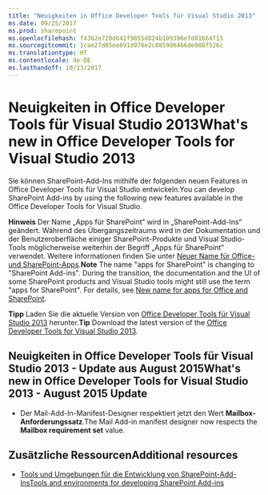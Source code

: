 ```yaml
---
title: "Neuigkeiten in Office Developer Tools für Visual Studio 2013"
ms.date: 09/25/2017
ms.prod: sharepoint
ms.openlocfilehash: f4362e720d641f9855d824b109396efd01664f15
ms.sourcegitcommit: 1cae27d85ee691d976e2c085986466de088f526c
ms.translationtype: HT
ms.contentlocale: de-DE
ms.lasthandoff: 10/13/2017
---
```

# <a name="whats-new-in-office-developer-tools-for-visual-studio-2013"></a><span data-ttu-id="fc8e3-102">Neuigkeiten in Office Developer Tools für Visual Studio 2013</span><span class="sxs-lookup"><span data-stu-id="fc8e3-102">What's new in Office Developer Tools for Visual Studio 2013</span></span>
<span data-ttu-id="fc8e3-103">Sie können SharePoint-Add-Ins mithilfe der folgenden neuen Features in Office Developer Tools für Visual Studio entwickeln.</span><span class="sxs-lookup"><span data-stu-id="fc8e3-103">You can develop SharePoint Add-ins by using the following new features available in the Office Developer Tools for Visual Studio.</span></span> 
 

 <span data-ttu-id="fc8e3-p101">**Hinweis** Der Name „Apps für SharePoint“ wird in „SharePoint-Add-Ins“ geändert. Während des Übergangszeitraums wird in der Dokumentation und der Benutzeroberfläche einiger SharePoint-Produkte und Visual Studio-Tools möglicherweise weiterhin der Begriff „Apps für SharePoint“ verwendet. Weitere Informationen finden Sie unter [Neuer Name für Office- und SharePoint-Apps](new-name-for-apps-for-sharepoint.md#bk_newname).</span><span class="sxs-lookup"><span data-stu-id="fc8e3-p101">**Note**  The name "apps for SharePoint" is changing to "SharePoint Add-ins". During the transition, the documentation and the UI of some SharePoint products and Visual Studio tools might still use the term "apps for SharePoint". For details, see  [New name for apps for Office and SharePoint](new-name-for-apps-for-sharepoint.md#bk_newname).</span></span>
 


 <span data-ttu-id="fc8e3-107">**Tipp** Laden Sie die aktuelle Version von [Office Developer Tools für Visual Studio 2013](http://aka.ms/OfficeDevToolsForVS2013) herunter.</span><span class="sxs-lookup"><span data-stu-id="fc8e3-107">**Tip**  Download the latest version of the  [Office Developer Tools for Visual Studio 2013](http://aka.ms/OfficeDevToolsForVS2013).</span></span>
 


## <a name="whats-new-in-office-developer-tools-for-visual-studio-2013---august-2015-update"></a><span data-ttu-id="fc8e3-108">Neuigkeiten in Office Developer Tools für Visual Studio 2013 - Update aus August 2015</span><span class="sxs-lookup"><span data-stu-id="fc8e3-108">What's new in Office Developer Tools for Visual Studio 2013 - August 2015 Update</span></span>
<span data-ttu-id="fc8e3-109"><a name="New4-2015"> </a></span><span class="sxs-lookup"><span data-stu-id="fc8e3-109"></span></span>


- <span data-ttu-id="fc8e3-110">Der Mail-Add-In-Manifest-Designer respektiert jetzt den Wert **Mailbox-Anforderungssatz**.</span><span class="sxs-lookup"><span data-stu-id="fc8e3-110">The Mail Add-in manifest designer now respects the  **Mailbox requirement set** value.</span></span>
    
 

## <a name="additional-resources"></a><span data-ttu-id="fc8e3-111">Zusätzliche Ressourcen</span><span class="sxs-lookup"><span data-stu-id="fc8e3-111">Additional resources</span></span>
<span data-ttu-id="fc8e3-112"><a name="SP15NewVSTools_addlresources"> </a></span><span class="sxs-lookup"><span data-stu-id="fc8e3-112"></span></span>


-  [<span data-ttu-id="fc8e3-113">Tools und Umgebungen für die Entwicklung von SharePoint-Add-Ins</span><span class="sxs-lookup"><span data-stu-id="fc8e3-113">Tools and environments for developing SharePoint Add-ins</span></span>](tools-and-environments-for-developing-sharepoint-add-ins.md)
    
 

